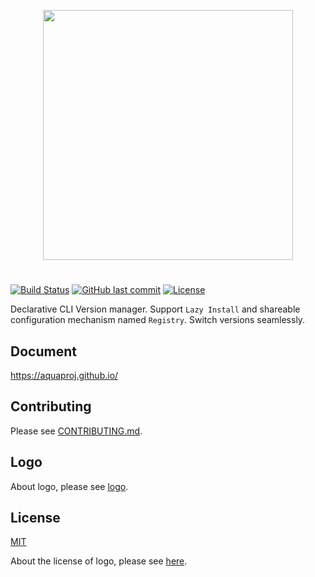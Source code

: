 <p align="center" width="100%">
<img src="./logo/aqua_horizontal.svg" width="400">
</p>

#

[![Build Status](https://github.com/aquaproj/aqua/workflows/test/badge.svg)](https://github.com/aquaproj/aqua/actions)
[![GitHub last commit](https://img.shields.io/github/last-commit/aquaproj/aqua.svg)](https://github.com/aquaproj/aqua)
[![License](http://img.shields.io/badge/license-mit-blue.svg?style=flat-square)](https://raw.githubusercontent.com/aquaproj/aqua/main/LICENSE)

Declarative CLI Version manager. Support `Lazy Install` and shareable configuration mechanism named `Registry`. Switch versions seamlessly.

## Document

https://aquaproj.github.io/

## Contributing

Please see [CONTRIBUTING.md](CONTRIBUTING.md).

## Logo

About logo, please see [logo](logo).

## License

[MIT](LICENSE)

About the license of logo, please see [here](logo/README.md#license).
